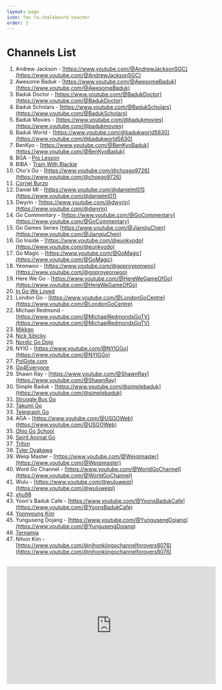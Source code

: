 ```yaml
---
layout: page
icon: fas fa-chalkboard-teacher
order: 3
---
```


# Channels List

1. Andrew Jackson - [https://www.youtube.com/@AndrewJacksonSGC](https://www.youtube.com/@AndrewJacksonSGC)
2. Awesome Baduk - [https://www.youtube.com/@AwesomeBaduk](https://www.youtube.com/@AwesomeBaduk)
3. Baduk Doctor - [https://www.youtube.com/@BadukDoctor](https://www.youtube.com/@BadukDoctor)
4. Baduk Scholars - [https://www.youtube.com/@BadukScholars](https://www.youtube.com/@BadukScholars)
5. Baduk Movies - [https://www.youtube.com/@badukmovies](https://www.youtube.com/@badukmovies)
6. Baduk World - [https://www.youtube.com/@badukworld5630](https://www.youtube.com/@badukworld5630)
7. BenKyo - [https://www.youtube.com/@BenKyoBaduk](https://www.youtube.com/@BenKyoBaduk)
8. BGA - [Pro Lesson](https://youtube.com/playlist?list=PLWrk_PpK27fAydKHGHZoJKg61WeFLOP3O&si=ILupcyjzWxaauvkB)
9. BIBA - [Train With Blackie](https://youtube.com/playlist?list=PLHqCacvZ8HdN3L2SKxdNac7ke5yzZmn6N&si=YipycFq7csHgiOGS)​
10. Cho's Go -  [https://www.youtube.com/@chosgo9726](https://www.youtube.com/@chosgo9726)
11. [Cornel Burzo](https://www.youtube.com/@CornelBurzo)
12. Daniel Ml -  [https://www.youtube.com/@danielml01](https://www.youtube.com/@danielml01)
13. Dwyrin - [https://www.youtube.com/@dwyrin](https://www.youtube.com/@dwyrin)
14. Go Commentary -  [https://www.youtube.com/@GoCommentary](https://www.youtube.com/@GoCommentary)
15. Go Games Series [https://www.youtube.com/@JianqiuChen](https://www.youtube.com/@JianqiuChen)
16. Go Inside - [https://www.youtube.com/@eunkyodo](https://www.youtube.com/@eunkyodo)
17. Go Magic - [https://www.youtube.com/@GoMagic](https://www.youtube.com/@GoMagic)
18. Yeonwoo - [https://www.youtube.com/@goproyeonwoo](https://www.youtube.com/@goproyeonwoo)
19. Here We Go - [https://www.youtube.com/@HereWeGameOfGo](https://www.youtube.com/@HereWeGameOfGo)
20. [In Go We Loved](https://www.youtube.com/@InGoWeLoved)
21. London Go - [https://www.youtube.com/@LondonGoCentre](https://www.youtube.com/@LondonGoCentre)
22. Michael Redmond - [https://www.youtube.com/@MichaelRedmondsGoTV](https://www.youtube.com/@MichaelRedmondsGoTV)
23. [Mikkgo](https://youtube.com/playlist?list=PLuXOp_eXdFRN61SK-R1e062oshcTo3qxK&si=8Xgp3EEIacfGhPXx)
24. [Nick Sibicky](https://www.youtube.com/@NickSibicky)
25. [Nordic Go Dojo](https://www.youtube.com/@nordicgodojo6905)
26. NYIG - [https://www.youtube.com/@NYIGGo](https://www.youtube.com/@NYIGGo)
27. [PolGote.com](https://youtube.com/playlist?list=PLQPXmzWd3tHV3nNntvxhOEblQY_gVA97v&si=VmD-U59LqlP54Cr0)
28. [Go4Everyone](https://www.youtube.com/playlist?list=PLTuxcmwHQVgHuL8ge7IHupIdIwwza39Tg)
29. Shawn Ray - [https://www.youtube.com/@ShawnRay](https://www.youtube.com/@ShawnRay)
30. Simple Baduk - [https://www.youtube.com/@simplebaduk](https://www.youtube.com/@simplebaduk)
31. [Struggle Bus Go](https://www.youtube.com/@StrugglebusGo)
32. [Takumi Go](https://www.youtube.com/@TakumiGoAcademy)
33. [Telegraph Go](https://www.youtube.com/@telegraphgo)
34. AGA - [https://www.youtube.com/@USGOWeb](https://www.youtube.com/@USGOWeb)
35. [Ohio Go School](https://www.youtube.com/@TheOhioGoSchool)
36. [Spirit Animal Go](https://www.youtube.com/@SpiritAnimalGO)
37. [Triton](https://www.youtube.com/@TritonBaduk)
38. [Tyler Oyakawa](https://www.youtube.com/@TylerOyakawa)
39. Weiqi Master - [https://www.youtube.com/@Weiqimaster](https://www.youtube.com/@Weiqimaster)
40. Word Go Channel - [https://www.youtube.com/@WorldGoChannel](https://www.youtube.com/@WorldGoChannel)
41. Wulu - [https://www.youtube.com/@wuluweiqi](https://www.youtube.com/@wuluweiqi)
42. [xhu98](https://www.youtube.com/@TheNovaLeagueOGS)
43. Yoon's Baduk Cafe - [https://www.youtube.com/@YoonsBadukCafe](https://www.youtube.com/@YoonsBadukCafe)
44. [Yoonyoung Kim](https://www.youtube.com/@YoonyoungKIM)
45. Yunguseng Dojang - [https://www.youtube.com/@YungusengDojang](https://www.youtube.com/@YungusengDojang)
46. [Ternamja](https://www.youtube.com/@ternamja)
47. Nihon Kiin - [https://www.youtube.com/@nihonkiingochannelforovers8076](https://www.youtube.com/@nihonkiingochannelforovers8076)

‍<iframe width="560" height="315" src="https://www.youtube.com/embed/videoseries?si=uoQ4bBcmGPnOzZbA&amp;list=PLTuxcmwHQVgHuL8ge7IHupIdIwwza39Tg" title="YouTube video player" frameborder="0" allow="accelerometer; autoplay; clipboard-write; encrypted-media; gyroscope; picture-in-picture; web-share" referrerpolicy="strict-origin-when-cross-origin" allowfullscreen></iframe>
